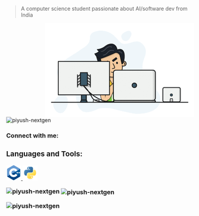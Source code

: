 >A computer science student passionate about AI/software dev from India</h3>

<img align="right" alt="coding" width="400" src=https://raw.githubusercontent.com/rajpratyush/rajpratyush/master/me_1.gif>

<p align="left"> <img src="https://komarev.com/ghpvc/?username=piyush-nextgen&label=Profile%20views&color=0e75b6&style=flat" alt="piyush-nextgen" /> </p>

<h3 align="left">Connect with me:<www.linkedin.com/in/piyush-baraskar-994ab6337
>
<p align="left">
</p>

<h3 align="left">Languages and Tools:</h3>
<p align="left"> <a href="https://www.w3schools.com/cpp/" target="_blank" rel="noreferrer"> <img src="https://raw.githubusercontent.com/devicons/devicon/master/icons/cplusplus/cplusplus-original.svg" alt="cplusplus" width="40" height="40"/> </a> <a href="https://www.python.org" target="_blank" rel="noreferrer"> <img src="https://raw.githubusercontent.com/devicons/devicon/master/icons/python/python-original.svg" alt="python" width="40" height="40"/> </a> </p>

<p><img align="left" src="https://github-readme-stats.vercel.app/api/top-langs?username=piyush-nextgen&show_icons=true&locale=en&layout=compact" alt="piyush-nextgen" /></p>

<p>&nbsp;<img align="center" src="https://github-readme-stats.vercel.app/api?username=piyush-nextgen&show_icons=true&locale=en" alt="piyush-nextgen" /></p>

<p><img align="center" src="https://github-readme-streak-stats.herokuapp.com/?user=piyush-nextgen&" alt="piyush-nextgen" /></p>


<!--
**PIYUSH-NEXTGEN/PIYUSH-NEXTGEN** is a ✨ _special_ ✨ repository because its `README.md` (this file) appears on your GitHub profile.

Here are some ideas to get you started:

- 🔭 I’m currently working on ...
- 🌱 I’m currently learning ...
- 👯 I’m looking to collaborate on ...
- 🤔 I’m looking for help with ...
- 💬 Ask me about ...
- 📫 How to reach me: ...
- 😄 Pronouns: ...
- ⚡ Fun fact: ...
-->
